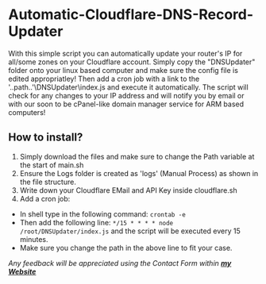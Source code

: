 # Automatic-Cloudflare-DNS-Record-Updater
With this simple script you can automatically update your router's IP for all/some zones on your Cloudflare account.
Simply copy the "DNSUpdater" folder onto your linux based computer and make sure the config file is edited appropriatley!
Then add a cron job with a link to the '..path..'\DNSUpdater\index.js and execute it automatically. The script will check for any changes to your IP address and will notify you by email or with our soon to be cPanel-like domain manager service for ARM based computers!

## How to install?
1. Simply download the files and make sure to change the Path variable at the start of main.sh
2. Ensure the Logs folder is created as 'logs' (Manual Process) as shown in the file structure.
3. Write down your Cloudflare EMail and API Key inside cloudflare.sh
4. Add a cron job:
  - In shell type in the following command: `crontab -e`
  - Then add the following line: `*/15 * * * * node /root/DNSUpdater/index.js` and the script will be executed every 15 minutes.
  - Make sure you change the path in the above line to fit your case.
  
_Any feedback will be appreciated using the Contact Form within **[my Website](https://tamirslo.dev/)**_
